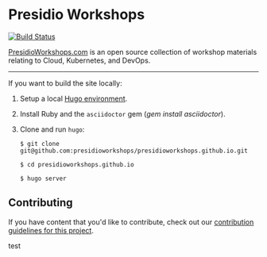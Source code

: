 # Presidio Workshops

[![Build Status](https://travis-ci.org/github/presidioworkshops/presidioworkshops.github.io.svg?branch=docs)](https://travis-ci.org/github/presidioworkshops/presidioworkshops.github.io)


[PresidioWorkshops.com](https://presidioworkshops.com) is an open source collection of workshop materials relating to Cloud, Kubernetes, and DevOps.

----

If you want to build the site locally:

1. Setup a local [Hugo environment](https://gohugo.io/).
1. Install Ruby and the `asciidoctor` gem (*gem install asciidoctor*).
1. Clone and run `hugo`:

    `$ git clone git@github.com:presidioworkshops/presidioworkshops.github.io.git`

    `$ cd presidioworkshops.github.io`

    `$ hugo server`

## Contributing

If you have content that you'd like to contribute, check out our
[contribution guidelines for this project](CONTRIBUTING.md).

test
